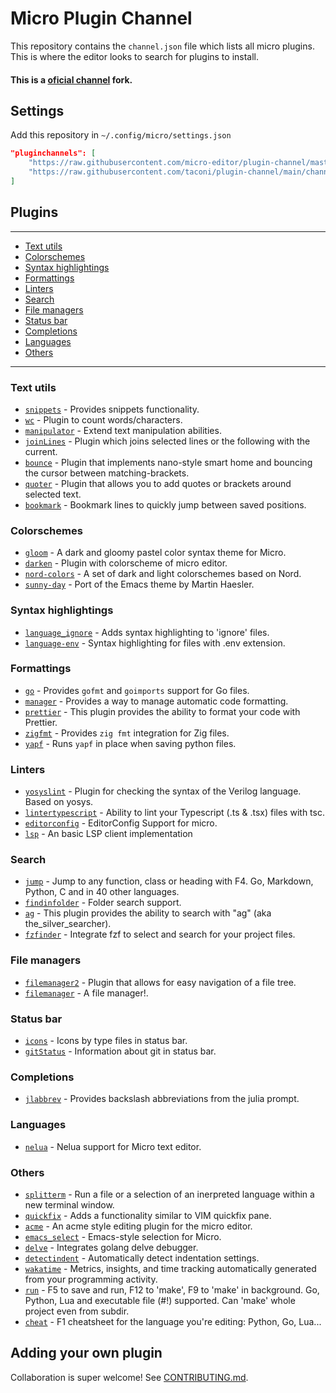 # Micro Plugin Channel

This repository contains the `channel.json` file which lists all micro plugins. This is where the editor looks to search for plugins to install.

#### This is a [oficial channel](https://github.com/micro-editor/plugin-channel/) fork.


## Settings

Add this repository in `~/.config/micro/settings.json`
```json
"pluginchannels": [
    "https://raw.githubusercontent.com/micro-editor/plugin-channel/master/channel.json",
    "https://raw.githubusercontent.com/taconi/plugin-channel/main/channel.json"
]
```

## Plugins
----
* [Text utils](#text-utils)
* [Colorschemes](#colorschemes)
* [Syntax highlightings](#syntax-highlightings)
* [Formattings](#formattings)
* [Linters](#linters)
* [Search](#search)
* [File managers](#file-managers)
* [Status bar](#status-bar)
* [Completions](#completions)
* [Languages](#languages)
* [Others](#others)
----

### Text utils
  - [`snippets`](https://github.com/micro-editor/updated-plugins/tree/master/micro-snippets-plugin) - Provides snippets functionality.
  - [`wc`](https://github.com/adamnpeace/micro-wc-plugin) - Plugin to count words/characters.
  - [`manipulator`](https://github.com/NicolaiSoeborg/manipulator-plugin) - Extend text manipulation abilities.
  - [`joinLines`](https://github.com/Lisiadito/join-lines-plugin) - Plugin which joins selected lines or the following with the current.
  - [`bounce`](https://github.com/deusnefum/micro-bounce) - Plugin that implements nano-style smart home and bouncing the cursor between matching-brackets.
  - [`quoter`](https://github.com/deusnefum/micro-quoter) - Plugin that allows you to add quotes or brackets around selected text.
  - [`bookmark`](https://github.com/haqk/micro-bookmark) - Bookmark lines to quickly jump between saved positions.

### Colorschemes
  - [`gloom`](https://gitlab.com/taconi/micro-gloom) - A dark and gloomy pastel color syntax theme for Micro.
  - [`darken`](https://github.com/taconi/micro-darken) - Plugin with colorscheme of micro editor.
  - [`nord-colors`](https://github.com/KiranWells/micro-nord-tc-colors) - A set of dark and light colorschemes based on Nord.
  - [`sunny-day`](https://github.com/dwwmmn/micro-sunny-day) - Port of the Emacs theme by Martin Haesler.

### Syntax highlightings
  - [`language_ignore`](https://gitlab.com/taconi/micro-language-ignore) - Adds syntax highlighting to 'ignore' files.
  - [`language-env`](https://gitlab.com/taconi/micro-language-env) - Syntax highlighting for files with .env extension.

### Formattings
  - [`go`](https://github.com/micro-editor/go-plugin) - Provides `gofmt` and `goimports` support for Go files.
  - [`manager`](https://gitlab.com/taconi/micro-manager) - Provides a way to manage automatic code formatting.
  - [`prettier`](https://github.com/sebkolind/micro-prettier) - This plugin provides the ability to format your code with Prettier.
  - [`zigfmt`](https://github.com/squeek502/micro-zigfmt) - Provides `zig fmt` integration for Zig files.
  - [`yapf`](https://github.com/a11ce/micro-yapf) - Runs `yapf` in place when saving python files.

### Linters
  - [`yosyslint`](https://github.com/MuratovAS/micro-yosyslint) - Plugin for checking the syntax of the Verilog language. Based on yosys.
  - [`lintertypescript`](https://github.com/sebkolind/micro-linter-typescript) - Ability to lint your Typescript (.ts & .tsx) files with tsc.
  - [`editorconfig`](https://github.com/10sr/editorconfig-micro) - EditorConfig Support for micro.
  - [`lsp`](https://github.com/AndCake/micro-plugin-lsp) - An basic LSP client implementation

### Search
  - [`jump`](https://github.com/terokarvinen/micro-jump) - Jump to any function, class or heading with F4. Go, Markdown, Python, C and in 40 other languages.
  - [`findinfolder`](https://gitlab.com/taconi/micro-findinfolder) - Folder search support.
  - [`ag`](https://github.com/sebkolind/micro-ag) - This plugin provides the ability to search with "ag" (aka the_silver_searcher).
  - [`fzfinder`](https://github.com/MuratovAS/micro-fzfinder) - Integrate fzf to select and search for your project files.

### File managers
  - [`filemanager2`](https://gitlab.com/taconi/micro-filemanager2) - Plugin that allows for easy navigation of a file tree.
  - [`filemanager`](https://github.com/NicolaiSoeborg/filemanager-plugin) - A file manager!.

### Status bar
  - [`icons`](https://gitlab.com/taconi/micro-icons) - Icons by type files in status bar.
  - [`gitStatus`](https://gitlab.com/taconi/micro-git-status) - Information about git in status bar.

### Completions
 - [`jlabbrev`](https://github.com/MasFlam/jlabbrev) - Provides backslash abbreviations from the julia prompt.

### Languages
  - [`nelua`](https://github.com/leapofazzam123/micro-nelua-plugin) - Nelua support for Micro text editor.

### Others
  - [`splitterm`](https://github.com/lukhof/splitterm) - Run a file or a selection of an inerpreted language within a new terminal window.
  - [`quickfix`](https://github.com/serge-v/micro-quickfix) - Adds a functionality similar to VIM quickfix pane.
  - [`acme`](https://github.com/xxuejie/micro-acme) - An acme style editing plugin for the micro editor.
  - [`emacs_select`](https://github.com/kesslern/micro-emacs-select) - Emacs-style selection for Micro.
  - [`delve`](https://github.com/serge-v/micro-delve) - Integrates golang delve debugger.
  - [`detectindent`](https://github.com/dmaluka/micro-detectindent) - Automatically detect indentation settings.
  - [`wakatime`](https://github.com/wakatime/micro-wakatime) - Metrics, insights, and time tracking automatically generated from your programming activity.
  - [`run`](https://github.com/terokarvinen/micro-run) - F5 to save and run, F12 to 'make', F9 to 'make' in background. Go, Python, Lua and executable file (#!) supported. Can 'make' whole project even from subdir.
  - [`cheat`](https://github.com/terokarvinen/micro-cheat) - F1 cheatsheet for the language you're editing: Python, Go, Lua...


## Adding your own plugin

Collaboration is super welcome! See [CONTRIBUTING.md](https://github.com/taconi/plugin-channel/blob/main/CONTRIBUTING.md).
